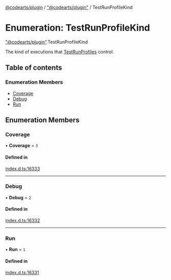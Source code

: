 [@codearts/plugin](../README.md) / ["@codearts/plugin"](../modules/_codearts_plugin_.md) / TestRunProfileKind

# Enumeration: TestRunProfileKind

["@codearts/plugin"](../modules/_codearts_plugin_.md).TestRunProfileKind

The kind of executions that [TestRunProfiles](../interfaces/codearts_plugin_.TestRunProfile.md) control.

## Table of contents

### Enumeration Members

- [Coverage](codearts_plugin_.TestRunProfileKind.md#coverage)
- [Debug](codearts_plugin_.TestRunProfileKind.md#debug)
- [Run](codearts_plugin_.TestRunProfileKind.md#run)

## Enumeration Members

### Coverage

• **Coverage** = ``3``

#### Defined in

[index.d.ts:16333](https://github.com/xyz-fish/cloudide-plugin-api/blob/9927cd6/index.d.ts#L16333)

___

### Debug

• **Debug** = ``2``

#### Defined in

[index.d.ts:16332](https://github.com/xyz-fish/cloudide-plugin-api/blob/9927cd6/index.d.ts#L16332)

___

### Run

• **Run** = ``1``

#### Defined in

[index.d.ts:16331](https://github.com/xyz-fish/cloudide-plugin-api/blob/9927cd6/index.d.ts#L16331)
